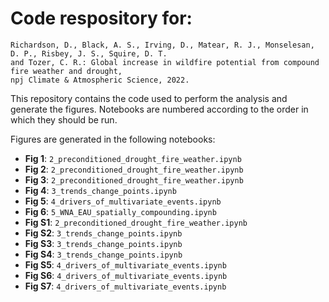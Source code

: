 Code respository for:
=====================

    Richardson, D., Black, A. S., Irving, D., Matear, R. J., Monselesan, D. P., Risbey, J. S., Squire, D. T.
    and Tozer, C. R.: Global increase in wildfire potential from compound fire weather and drought,
    npj Climate & Atmospheric Science, 2022.

This repository contains the code used to perform the analysis and generate the figures. Notebooks are numbered according to the order in which they should be run.

Figures are generated in the following notebooks:
 - **Fig 1**: `2_preconditioned_drought_fire_weather.ipynb`
 - **Fig 2**: `2_preconditioned_drought_fire_weather.ipynb`
 - **Fig 3**: `2_preconditioned_drought_fire_weather.ipynb`
 - **Fig 4**: `3_trends_change_points.ipynb`
 - **Fig 5**: `4_drivers_of_multivariate_events.ipynb`
 - **Fig 6**: `5_WNA_EAU_spatially_compounding.ipynb`
 - **Fig S1**: `2_preconditioned_drought_fire_weather.ipynb`
 - **Fig S2**: `3_trends_change_points.ipynb`
 - **Fig S3**: `3_trends_change_points.ipynb`
 - **Fig S4**: `3_trends_change_points.ipynb`
 - **Fig S5**: `4_drivers_of_multivariate_events.ipynb`
 - **Fig S6**: `4_drivers_of_multivariate_events.ipynb`
 - **Fig S7**: `4_drivers_of_multivariate_events.ipynb`
